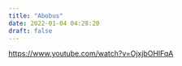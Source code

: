 ```yaml
---
title: "Abobus"
date: 2022-01-04 04:28:20
draft: false
---
```


https://www.youtube.com/watch?v=OjxjbOHlFqA
